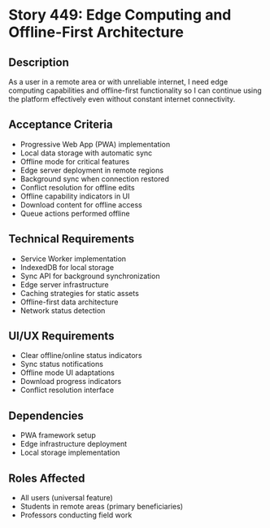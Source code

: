 # Story 449: Edge Computing and Offline-First Architecture

## Description
As a user in a remote area or with unreliable internet, I need edge computing capabilities and offline-first functionality so I can continue using the platform effectively even without constant internet connectivity.

## Acceptance Criteria
- Progressive Web App (PWA) implementation
- Local data storage with automatic sync
- Offline mode for critical features
- Edge server deployment in remote regions
- Background sync when connection restored
- Conflict resolution for offline edits
- Offline capability indicators in UI
- Download content for offline access
- Queue actions performed offline

## Technical Requirements
- Service Worker implementation
- IndexedDB for local storage
- Sync API for background synchronization
- Edge server infrastructure
- Caching strategies for static assets
- Offline-first data architecture
- Network status detection

## UI/UX Requirements
- Clear offline/online status indicators
- Sync status notifications
- Offline mode UI adaptations
- Download progress indicators
- Conflict resolution interface

## Dependencies
- PWA framework setup
- Edge infrastructure deployment
- Local storage implementation

## Roles Affected
- All users (universal feature)
- Students in remote areas (primary beneficiaries)
- Professors conducting field work
